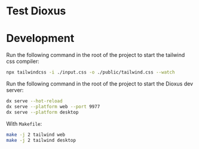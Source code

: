 # Test Dioxus

# Development
Run the following command in the root of the project to start the tailwind css compiler:
```bash
npx tailwindcss -i ./input.css -o ./public/tailwind.css --watch
```

Run the following command in the root of the project to start the Dioxus dev server:
```bash
dx serve --hot-reload
dx serve --platform web --port 9977
dx serve --platform desktop
```

With `Makefile`:
```bash
make -j 2 tailwind web
make -j 2 tailwind desktop
```
